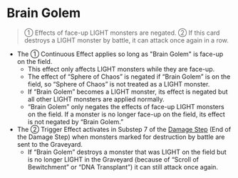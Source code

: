 # Brain Golem

> ① Effects of face-up LIGHT monsters are negated. ② If this card destroys a LIGHT monster by battle, it can attack once again in a row.

*   The ① Continuous Effect applies so long as "Brain Golem" is face-up on the field.
    *   This effect only affects LIGHT monsters while they are face-up.
    *   The effect of “Sphere of Chaos” is negated if “Brain Golem” is on the field, so “Sphere of Chaos” is not treated as a LIGHT monster.
    *   If “Brain Golem” becomes a LIGHT monster, its effect is negated but all other LIGHT monsters are applied normally.
    *   “Brain Golem” only negates the effects of face-up LIGHT monsters on the field. If a monster is no longer face-up on the field, its effect is not negated by “Brain Golem.”
*   The ② Trigger Effect activates in Substep 7 of the [Damage Step](https://www.edisonformat.com/battle-phase.html) (End of the Damage Step) when monsters marked for destruction by battle are sent to the Graveyard.
    *   If “Brain Golem” destroys a monster that was LIGHT on the field but is no longer LIGHT in the Graveyard (because of “Scroll of Bewitchment” or “DNA Transplant”) it can still attack once again.
